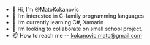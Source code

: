 - 👋 Hi, I’m @MatoKokanovic
- 👀 I’m interested in C-family programming languages
- 🌱 I’m currently learning C#, Xamarin
- 💞️ I’m looking to collaborate on small school project.
- 📫 How to reach me -- kokanovic.mato@gmail.com

<!---
MatoKokanovic/MatoKokanovic is a ✨ special ✨ repository because its `README.md` (this file) appears on your GitHub profile.
You can click the Preview link to take a look at your changes.
--->
